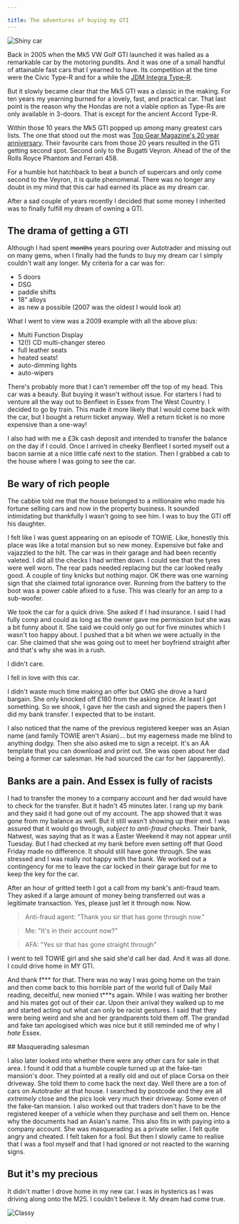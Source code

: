 ```yaml
---

title: The adventures of buying my GTI
---
```


![Shiny car](gti/just-washed.jpg)

Back in 2005 when the Mk5 VW Golf GTI launched it was hailed as a remarkable car by the motoring pundits. And it was one of a small handful of attainable fast cars that I yearned to have. Its competition at the time were the Civic Type-R and for a while the [JDM Integra Type-R](https://en.wikipedia.org/wiki/Honda_Integra_DC5#/media/File:2001-2004_Honda_Integra_Type-R.jpg).

But it slowly became clear that the Mk5 GTI was a classic in the making. For ten years my yearning burned for a lovely, fast, and practical car. That last point is the reason why the Hondas are not a viable option as Type-Rs are only available in 3-doors. That is except for the ancient Accord Type-R.

Within those 10 years the Mk5 GTI popped up among many greatest cars lists. The one that stood out the most was [Top Gear Magazine's 20 year anniversary](http://www.topgear.com/car-news/top-gear-magazine/top-gear-magazine-20th-anniversary-special-issue). Their favourite cars from those 20 years resulted in the GTI getting second spot. Second only to the Bugatti Veyron. Ahead of the of the Rolls Royce Phantom and Ferrari 458.

For a humble hot hatchback to beat a bunch of supercars and only come second to the Veyron, it is quite phenomenal. There was no longer any doubt in my mind that this car had earned its place as my dream car.

After a sad couple of years recently I decided that some money I inherited was to finally fulfill my dream of owning a GTI.

## The drama of getting a GTI

Although I had spent <s>months</s> years pouring over Autotrader and missing out on many gems, when I finally had the funds to buy my dream car I simply couldn't wait any longer. My criteria for a car was for:

* 5 doors
* DSG
* paddle shifts
* 18" alloys
* as new a possible (2007 was the oldest I would look at)

What I went to view was a 2009 example with all the above plus:

* Multi Function Display
* 12(!) CD multi-changer stereo
* full leather seats
* heated seats!
* auto-dimming lights
* auto-wipers

There's probably more that I can't remember off the top of my head. This car was a beauty. But buying it wasn't without issue. For starters I had to venture all the way out to Benfleet in Essex from The West Country. I decided to go by train. This made it more likely that I would come back with the car, but I bought a return ticket anyway. Well a return ticket is no more expensive than a one-way!

I also had with me a £3k cash deposit and intended to transfer the balance on the day if I could. Once I arrived in cheeky Benfleet I sorted myself out a bacon sarnie at a nice little café next to the station. Then I grabbed a cab to the house where I was going to see the car.

## Be wary of rich people

The cabbie told me that the house belonged to a millionaire who made his fortune selling cars and now in the property business. It sounded intimidating but thankfully I wasn't going to see him. I was to buy the GTI off his daughter.

I felt like I was guest appearing on an episode of TOWIE. Like, honestly this place was like a total mansion but so new money. Expensive but fake and vajazzled to the hilt. The car was in their garage and had been recently valeted. I did all the checks I had written down. I could see that the tyres were well worn. The rear pads needed replacing but the car looked really good. A couple of tiny knicks but nothing major. OK there was one warning sign that she claimed total ignorance over. Running from the battery to the boot was a power cable afixed to a fuse. This was clearly for an amp to a sub-woofer.

We took the car for a quick drive. She asked if I had insurance. I said I had fully comp and could as long as the owner gave me permission but she was a bit funny about it. She said we could only go out for five minutes which I wasn't too happy about. I pushed that a bit when we were actually in the car. She claimed that she was going out to meet her boyfriend straight after and that's why she was in a rush.

I didn't care.

I fell in love with this car.

I didn't waste much time making an offer but OMG she drove a hard bargain. She only knocked off £180 from the asking price. At least I got something. So we shook, I gave her the cash and signed the papers then I did my bank transfer. I expected that to be instant.

I also noticed that the name of the previous registered keeper was an Asian name (and family TOWIE aren't Asian)... but my eagerness made me blind to anything dodgy. Then she also asked me to sign a receipt. It's an AA template that you can download and print out. She was open about her dad being a former car salesman. He had sourced the car for her (apparently).

## Banks are a pain. And Essex is fully of racists

I had to transfer the money to a company account and her dad would have to check for the transfer. But it hadn't 45 minutes later. I rang up my bank and they said it had gone out of my account. The app showed that it was gone from my balance as well. But it still wasn't showing up their end. I was assured that it would go through, *subject to anti-fraud checks*. Their bank, Natwest, was saying that as it was a Easter Weekend it may not appear until Tuesday. But I had checked at my bank before even setting off that Good Friday made no difference. It should still have gone through. She was stressed and I was really not happy with the bank.
We worked out a contingency for me to leave the car locked in their garage but for me to keep the key for the car.

After an hour of gritted teeth I got a call from my bank's anti-fraud team. They asked if a large amount of money being transferred out was a legitimate transaction. Yes, please just let it through now. Now.

> Anti-fraud agent: "Thank you sir that has gone through now."

> Me: "It's in their account now?"

> AFA: "Yes sir that has gone straight through"

I went to tell TOWIE girl and she said she'd call her dad. And it was all done. I could drive home in MY GTI.

And thank f\*\*\* for that. There was no way I was going home on the train and then come back to this horrible part of the world full of Daily Mail reading, deceitful, new monied t\*\*\*s again. While I was waiting her brother and his mates got out of their car. Upon their arrival they walked up to me and started acting out what can only be racist gestures. I said that they were being weird and she and her grandparents told them off. The grandad and fake tan apologised which was nice but it still reminded me of why I *hate* Essex.

## Masquerading salesman

I also later looked into whether there were any other cars for sale in that area. I found it odd that a humble couple turned up at the fake-tan mansion's door. They pointed at a really old and out of place Corsa on their driveway. She told them to come back the next day. Well there are a ton of cars on Autotrader at that house. I searched by postcode and they are all *extremely* close and the pics look very much their driveway. Some even of the fake-tan mansion. I also worked out that traders don't have to be the registered keeper of a vehicle when they purchase and sell them on. Hence why the documents had an Asian's name. This also fits in with paying into a company account. She was masquerading as a private seller. I felt quite angry and cheated. I felt taken for a fool. But then I slowly came to realise that I was a fool myself and that I had ignored or not reacted to the warning signs.

## But it's my precious

It didn't matter I drove home in my new car. I was in hysterics as I was driving along onto the M25. I couldn't believe it. My dream had come true.

![Classy](gti/parked-in-bath.jpg)
